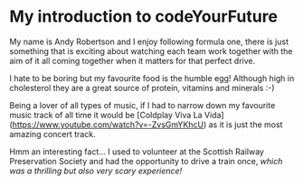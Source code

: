 # My introduction to codeYourFuture

My name is Andy Robertson and I enjoy following formula one, there is just something that is exciting about watching each team work together with the aim of it all coming together when it matters for that perfect drive.

I hate to be boring but my favourite food is the humble egg! Although high in cholesterol they are a great source of protein, vitamins and minerals :-)

Being a lover of all types of music, if I had to narrow down my favourite music track of all time it would be [Coldplay Viva La Vida] (https://www.youtube.com/watch?v=-ZvsGmYKhcU) as it is just the most amazing concert track. 

Hmm an interesting fact... I used to volunteer at the Scottish Railway Preservation Society and had the opportunity to drive a train once, *which was a thrilling but also very scary experience!*
